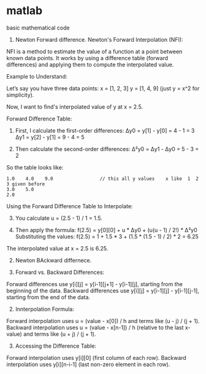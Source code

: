 # matlab
basic mathematical code
1. Newton Forward difference.
   Newton's Forward Interpolation (NFI):

NFI is a method to estimate the value of a function at a point between known data points. It works by using a difference table (forward differences) 
and applying them to compute the interpolated value.

Example to Understand:

Let’s say you have three data points:
x = [1, 2, 3]
y = [1, 4, 9] (just y = x^2 for simplicity).

Now, I want to find's interpolated value of y at x = 2.5.

Forward Difference Table:

1. First, I calculate the first-order differences:
   Δy0 = y[1] - y[0] = 4 - 1 = 3
   Δy1 = y[2] - y[1] = 9 - 4 = 5

2. Then calculate the second-order differences:
   Δ²y0 = Δy1 - Δy0 = 5 - 3 = 2

So the table looks like:

    1.0    4.0    9.0                 // this all y values    x like  1  2  3 given before
    3.0    5.0
    2.0

Using the Forward Difference Table to Interpolate:

3. You calculate u = (2.5 - 1) / 1 = 1.5.

4. Then apply the formula:
   f(2.5) = y[0][0] + u * Δy0 + (u(u - 1) / 2!) * Δ²y0
   Substituting the values:
   f(2.5) = 1 + 1.5 * 3 + (1.5 * (1.5 - 1) / 2) * 2
           = 6.25

The interpolated value at x = 2.5 is 6.25.




2. Newton BAckward differnece.

1. Forward vs. Backward Differences:

Forward differences use y[i][j] = y[i-1][j+1] - y[i-1][j], starting from the beginning of the data.
Backward differences use y[i][j] = y[i-1][j] - y[i-1][j-1], starting from the end of the data.


2. Innterpolation Formula:

Forward interpolation uses u = (value - x[0]) / h and terms like (u - j) / (j + 1).
Backward interpolation uses u = (value - x[n-1]) / h (relative to the last x-value) and terms like (u + j) / (j + 1).


3. Accessing the Difference Table:

Forward interpolation uses y[i][0] (first column of each row).
Backward interpolation uses y[i][n-i-1] (last non-zero element in each row).
